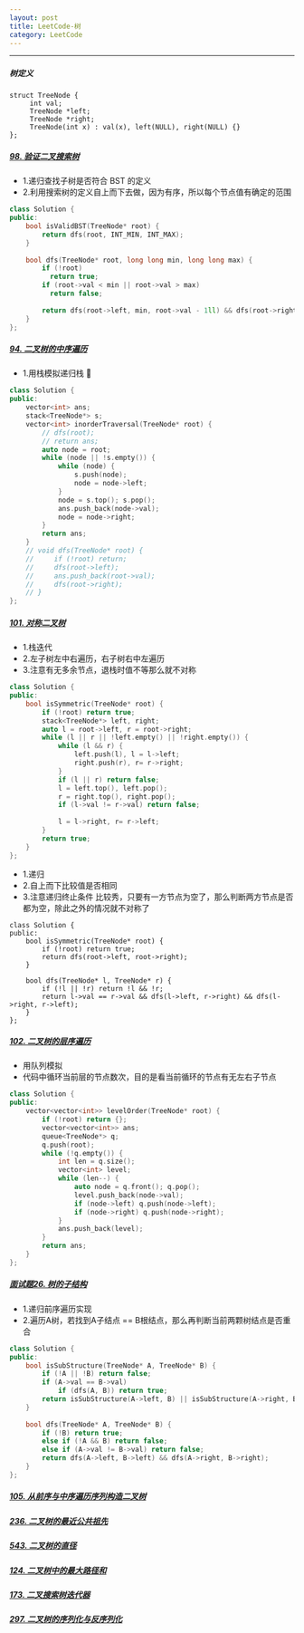 ```yaml
---
layout: post
title: LeetCode-树
category: LeetCode
---
```

---

##### 树定义

```
struct TreeNode {
     int val;
     TreeNode *left;
     TreeNode *right;
     TreeNode(int x) : val(x), left(NULL), right(NULL) {}
};
```

##### [98. 验证二叉搜索树](https://leetcode-cn.com/problems/validate-binary-search-tree/)

- 1.递归查找子树是否符合 BST 的定义
- 2.利用搜索树的定义自上而下去做，因为有序，所以每个节点值有确定的范围

```c++
class Solution {
public:
    bool isValidBST(TreeNode* root) {
        return dfs(root, INT_MIN, INT_MAX);
    }
    
    bool dfs(TreeNode* root, long long min, long long max) {
        if (!root) 
          return true;        
        if (root->val < min || root->val > max) 
          return false;
        
        return dfs(root->left, min, root->val - 1ll) && dfs(root->right, root->val + 1ll, max);
    }
};
```

##### [94. 二叉树的中序遍历](https://leetcode-cn.com/problems/binary-tree-inorder-traversal/)

- 1.用栈模拟递归栈 🐼

```c++
class Solution {
public:
    vector<int> ans;
    stack<TreeNode*> s;
    vector<int> inorderTraversal(TreeNode* root) {
        // dfs(root);
        // return ans;
        auto node = root;
        while (node || !s.empty()) {
            while (node) {
                s.push(node);
                node = node->left;
            }
            node = s.top(); s.pop();
            ans.push_back(node->val);
            node = node->right;
        }
        return ans;
    }
    // void dfs(TreeNode* root) {
    //     if (!root) return;
    //     dfs(root->left);
    //     ans.push_back(root->val);
    //     dfs(root->right);
    // }
};
```

#####  [101. 对称二叉树](https://leetcode-cn.com/problems/symmetric-tree/)

- 1.栈迭代
- 2.左子树左中右遍历，右子树右中左遍历
- 3.注意有无多余节点，退栈时值不等那么就不对称

```c++
class Solution {
public:
    bool isSymmetric(TreeNode* root) {
        if (!root) return true;
        stack<TreeNode*> left, right;
        auto l = root->left, r = root->right;
        while (l || r || !left.empty() || !right.empty()) {
            while (l && r) {
                left.push(l), l = l->left;
                right.push(r), r= r->right;
            }
            if (l || r) return false;
            l = left.top(), left.pop();
            r = right.top(), right.pop();
            if (l->val != r->val) return false;
            
            l = l->right, r= r->left;
        }
        return true;
    }
};
```
- 1.递归
- 2.自上而下比较值是否相同
- 3.注意递归终止条件 比较秀，只要有一方节点为空了，那么判断两方节点是否都为空，除此之外的情况就不对称了

```
class Solution {
public:
    bool isSymmetric(TreeNode* root) {
        if (!root) return true;
        return dfs(root->left, root->right);
    }
    
    bool dfs(TreeNode* l, TreeNode* r) {
        if (!l || !r) return !l && !r;
        return l->val == r->val && dfs(l->left, r->right) && dfs(l->right, r->left);
    }
};
```

##### [102. 二叉树的层序遍历](https://leetcode-cn.com/problems/binary-tree-level-order-traversal/)

- 用队列模拟
- 代码中循环当前层的节点数次，目的是看当前循环的节点有无左右子节点
```c++
class Solution {
public:
    vector<vector<int>> levelOrder(TreeNode* root) {
        if (!root) return {};
        vector<vector<int>> ans;
        queue<TreeNode*> q;
        q.push(root);
        while (!q.empty()) {
            int len = q.size();
            vector<int> level;
            while (len--) {
                auto node = q.front(); q.pop();
                level.push_back(node->val);
                if (node->left) q.push(node->left);
                if (node->right) q.push(node->right);
            }
            ans.push_back(level); 
        }
        return ans;
    }
};
```

##### [面试题26. 树的子结构](https://leetcode-cn.com/problems/shu-de-zi-jie-gou-lcof/)

- 1.递归前序遍历实现
- 2.遍历A树，若找到A子结点 == B根结点，那么再判断当前两颗树结点是否重合

```c++
class Solution {
public:
    bool isSubStructure(TreeNode* A, TreeNode* B) {
        if (!A || !B) return false;
        if (A->val == B->val)
            if (dfs(A, B)) return true;
        return isSubStructure(A->left, B) || isSubStructure(A->right, B);
    }
    
    bool dfs(TreeNode* A, TreeNode* B) {
        if (!B) return true;
        else if (!A && B) return false;
        else if (A->val != B->val) return false;
        return dfs(A->left, B->left) && dfs(A->right, B->right);
    }  
};
```


##### [105. 从前序与中序遍历序列构造二叉树](https://leetcode-cn.com/problems/construct-binary-tree-from-preorder-and-inorder-traversal/)

##### [236. 二叉树的最近公共祖先](https://leetcode-cn.com/problems/lowest-common-ancestor-of-a-binary-tree/)

##### [543. 二叉树的直径](https://leetcode-cn.com/problems/diameter-of-binary-tree/)

##### [124. 二叉树中的最大路径和](https://leetcode-cn.com/problems/binary-tree-maximum-path-sum/)

##### [173. 二叉搜索树迭代器](https://leetcode-cn.com/problems/binary-search-tree-iterator/)

##### [297. 二叉树的序列化与反序列化](https://leetcode-cn.com/problems/serialize-and-deserialize-binary-tree/)